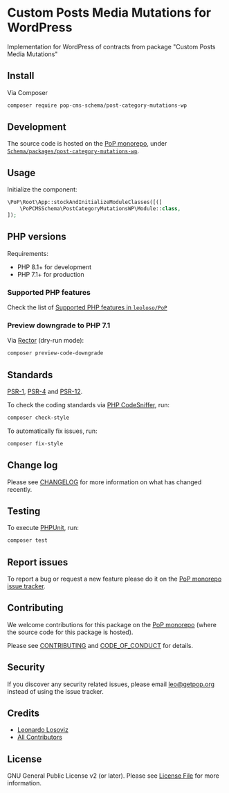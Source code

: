 # Custom Posts Media Mutations for WordPress

<!--
[![Build Status][ico-travis]][link-travis]
[![Quality Score][ico-code-quality]][link-code-quality]
[![Software License][ico-license]](LICENSE.md)
[![Latest Version on Packagist][ico-version]][link-packagist]
[![Coverage Status][ico-scrutinizer]][link-scrutinizer]
[![Total Downloads][ico-downloads]][link-downloads]
-->

Implementation for WordPress of contracts from package "Custom Posts Media Mutations"

## Install

Via Composer

``` bash
composer require pop-cms-schema/post-category-mutations-wp
```

## Development

The source code is hosted on the [PoP monorepo](https://github.com/leoloso/PoP), under [`Schema/packages/post-category-mutations-wp`](https://github.com/leoloso/PoP/tree/master/layers/Schema/packages/post-category-mutations-wp).

## Usage

Initialize the component:

``` php
\PoP\Root\App::stockAndInitializeModuleClasses([([
    \PoPCMSSchema\PostCategoryMutationsWP\Module::class,
]);
```

## PHP versions

Requirements:

- PHP 8.1+ for development
- PHP 7.1+ for production

### Supported PHP features

Check the list of [Supported PHP features in `leoloso/PoP`](https://github.com/leoloso/PoP/blob/master/docs/supported-php-features.md)

### Preview downgrade to PHP 7.1

Via [Rector](https://github.com/rectorphp/rector) (dry-run mode):

```bash
composer preview-code-downgrade
```

## Standards

[PSR-1](https://www.php-fig.org/psr/psr-1), [PSR-4](https://www.php-fig.org/psr/psr-4) and [PSR-12](https://www.php-fig.org/psr/psr-12).

To check the coding standards via [PHP CodeSniffer](https://github.com/squizlabs/PHP_CodeSniffer), run:

``` bash
composer check-style
```

To automatically fix issues, run:

``` bash
composer fix-style
```

## Change log

Please see [CHANGELOG](CHANGELOG.md) for more information on what has changed recently.

## Testing

To execute [PHPUnit](https://phpunit.de/), run:

``` bash
composer test
```

## Report issues

To report a bug or request a new feature please do it on the [PoP monorepo issue tracker](https://github.com/leoloso/PoP/issues).

## Contributing

We welcome contributions for this package on the [PoP monorepo](https://github.com/leoloso/PoP) (where the source code for this package is hosted).

Please see [CONTRIBUTING](CONTRIBUTING.md) and [CODE_OF_CONDUCT](CODE_OF_CONDUCT.md) for details.

## Security

If you discover any security related issues, please email leo@getpop.org instead of using the issue tracker.

## Credits

- [Leonardo Losoviz][link-author]
- [All Contributors][link-contributors]

## License

GNU General Public License v2 (or later). Please see [License File](LICENSE.md) for more information.

[ico-version]: https://img.shields.io/packagist/v/pop-cms-schema/post-category-mutations-wp.svg?style=flat-square
[ico-license]: https://img.shields.io/badge/license-GPLv2-brightgreen.svg?style=flat-square
[ico-travis]: https://img.shields.io/travis/pop-cms-schema/post-category-mutations-wp/master.svg?style=flat-square
[ico-scrutinizer]: https://img.shields.io/scrutinizer/coverage/g/pop-cms-schema/post-category-mutations-wp.svg?style=flat-square
[ico-code-quality]: https://img.shields.io/scrutinizer/g/pop-cms-schema/post-category-mutations-wp.svg?style=flat-square
[ico-downloads]: https://img.shields.io/packagist/dt/pop-cms-schema/post-category-mutations-wp.svg?style=flat-square

[link-packagist]: https://packagist.org/packages/pop-cms-schema/post-category-mutations-wp
[link-travis]: https://travis-ci.org/pop-cms-schema/post-category-mutations-wp
[link-scrutinizer]: https://scrutinizer-ci.com/g/pop-cms-schema/post-category-mutations-wp/code-structure
[link-code-quality]: https://scrutinizer-ci.com/g/pop-cms-schema/post-category-mutations-wp
[link-downloads]: https://packagist.org/packages/pop-cms-schema/post-category-mutations-wp
[link-author]: https://github.com/leoloso
[link-contributors]: ../../../../../../contributors
